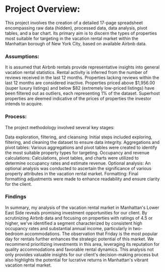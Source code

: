 # Project Overview:

This project involves the creation of a detailed 17-page spreadsheet encompassing raw data (hidden), processed data, data analysis, pivot tables, and a bar chart. Its primary aim is to discern the types of properties most suitable for targeting in the vacation rental market within the Manhattan borough of New York City, based on available Airbnb data.
### Assumptions:

  It is assumed that Airbnb rentals provide representative insights into general vacation rental statistics.
  Rental activity is inferred from the number of reviews received in the last 12 months.
  Properties lacking reviews within the last 12 months are considered inactive.
  Properties priced above $1,956.00 (super luxury listings) and below $82 (extremely low-priced listings) have been filtered out as outliers, each representing 1% of the dataset.
  Superhost properties are deemed indicative of the prices of properties the investor intends to acquire.

### Process:

The project methodology involved several key stages:

  Data exploration, filtering, and cleansing: Initial steps included exploring, filtering, and cleaning the dataset to ensure data integrity.
  Aggregations and pivot tables: Various aggregations and pivot tables were created to identify the most suitable property types for targeting.
  Occupancy and revenue calculations: Calculations, pivot tables, and charts were utilized to determine occupancy rates and estimate revenue.
  Optional analysis: An optional analysis was conducted to ascertain the significance of various property attributes in the vacation rental market.
  Formatting: Final formatting adjustments were made to enhance readability and ensure clarity for the client.

### Findings

  In summary, my analysis of the vacation rental market in Manhattan's Lower East Side reveals promising investment opportunities for our client. By scrutinizing Airbnb data and focusing on properties with ratings of 4.5 or higher, we've identified a segment characterized by consistent high occupancy rates and substantial annual income, particularly in two-bedroom accommodations. The observation that Friday is the most popular day for rentals further enhances the strategic potential of this market. We recommend prioritizing investments in this area, leveraging its reputation for quality accommodations and favorable rental dynamics. This analysis not only provides valuable insights for our client's decision-making process but also highlights the potential for lucrative returns in Manhattan's vibrant vacation rental market.
